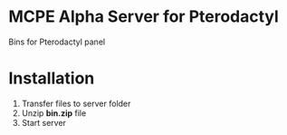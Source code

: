 # MCPE Alpha Server for Pterodactyl
Bins for Pterodactyl panel

# Installation
1. Transfer files to server folder
2. Unzip **bin.zip** file
3. Start server

